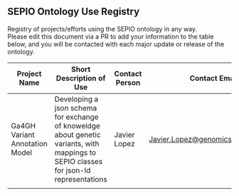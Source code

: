 ## SEPIO Ontology Use Registry
Registry of projects/efforts using the SEPIO ontology in any way.  
Please edit this document via a PR to add your information to the table below, and you will be contacted with each major update or release of the ontology.

| Project Name |           Short Description of Use            |      Contact Person     |       Contact Email       |
| ------------ | --------------------------------------------- | ----------------------- | ------------------------- | 
| Ga4GH Variant Annotation Model | Developing a json schema for exchange of knoweldge about genetic variants, with mappings to SEPIO classes for json-ld representations  |    Javier Lopez  | Javier.Lopez@genomicsengland.co.uk  |
|  |  |  |  |
